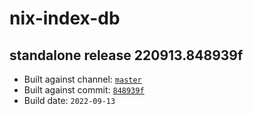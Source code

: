 # nix-index-db
## standalone release 220913.848939f
- Built against channel: [`master`](https://github.com/nixos/nixpkgs/tree/master)
- Built against commit: [`848939f`](https://github.com/NixOS/nixpkgs/commit/848939f1100b660fda2afd3a7dc4345686e19001)
- Build date: `2022-09-13`
